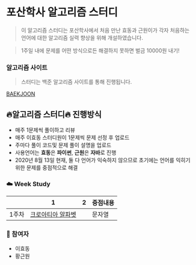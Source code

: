 # 포산학사 알고리즘 스터디

> 이 알고리즘 스터디는 포산학사에서 처음 만난 효동과 근원이가 각자 처음하는 언어에 대한  알고리즘 실력 향상을 위해 개설하였습니다.

> 1주일 내에 문제를 어떤 방식으로든 해결하지 못하면 벌금 10000원 내기!

### 알고리즘 사이트

> 스터디는 백준 알고리즘 사이트를 통해 진행됩니다.

[BAEKJOON](https://www.acmicpc.net/)

## :fire:알고리즘 스터디:fire: 진행방식

- 매주 1문제씩 풀이하고 리뷰
- 매주 이효동 스터디원이 1문제씩 문제 선정 후 업로드
- 주마다 풀이 코드및 문제 풀이 설명을 업로드
- 사용언어는 **효동**은 **파이썬**, **근원**은 **자바**로 진행
- 2020년 8월 13일 현재, 둘 다 언어가 익숙하지 않으므로 초기에는 언어를 익히기 위한 문제를 중점적으로 해결

### :cloud: Week Study

|        | 1                                                            | 2                                                            | 중점내용                                                      |
| :----: | ------------------------------------------------------------ | ------------------------------------------------------------ | ------------------------------------------------------------ |
| 1주차  | [크로아티아 알파벳](https://www.acmicpc.net/problem/2941) | | 문자열 | |

### :rainbow: 참여자

- 이효동
- 황근원





